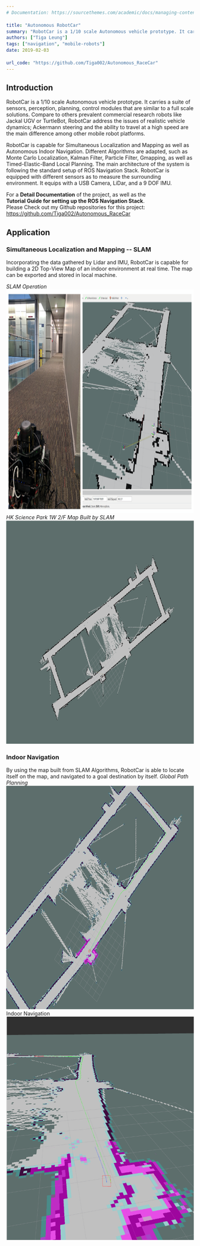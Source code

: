 ```yaml
---
# Documentation: https://sourcethemes.com/academic/docs/managing-content/

title: "Autonomous RobotCar"
summary: "RobotCar is a 1/10 scale Autonomous vehicle prototype. It carries a suite of sensors, perception, planning, control modules that are similar to a full scale solutions. Compare to others prevalent commercial research robots like Jackal UGV or TurtleBot, RobotCar address the issues of realistic vehicle dynamics; Ackermann steering and the ability to travel at a high speed are the main difference among other mobile robot platforms."
authors: ["Tiga Leung"]
tags: ["navigation", "mobile-robots"]
date: 2019-02-03

url_code: "https://github.com/Tiga002/Autonomous_RaceCar"
---
```

## Introduction
RobotCar is a 1/10 scale Autonomous vehicle prototype. It carries a suite of sensors, perception, planning, control modules that are similar to a full scale solutions. Compare to others prevalent commercial research robots like Jackal UGV or TurtleBot, RobotCar address the issues of realistic vehicle dynamics; Ackermann steering and the ability to travel at a high speed are the main difference among other mobile robot platforms.

RobotCar is capable for Simultaneous Localization and Mapping as well as Autonomous Indoor Navigation. Different Algorithms are adapted, such as Monte Carlo Localization, Kalman Filter, Particle Filter, Gmapping, as well as Timed-Elastic-Band Local Planning. The main architecture of the system is following the standard setup of ROS Navigation Stack.
RobotCar is equipped with different sensors as to measure the surrounding environment. It equips with a USB Camera, LiDar, and a 9 DOF IMU.

For a **Detail Documentation** of the project, as well as the <br>**Tutorial Guide for setting up the ROS Navigation Stack**.<br>
Please Check out my Github repositories for this project:
https://github.com/Tiga002/Autonomous_RaceCar

##
## Application

### Simultaneous Localization and Mapping -- SLAM
Incorporating the data gathered by Lidar and IMU, RobotCar is capable for building a 2D Top-View Map of an indoor environment at real time. The map can be exported and stored in local machine.

*SLAM Operation*
<img src="slam_1.png" height = "600" width="600"/>
*HK Science Park 1W 2/F Map Built by SLAM*
<img src="slam_2.png" height = "600" width="600"/>

### Indoor Navigation
By using the map built from SLAM Algorithms, RobotCar is able to locate itself on the map, and navigated to a goal destination by itself.
*Global Path Planning*
<img src="nav_1.png" height = "600" width="600"/>
Indoor Navigation
<img src="nav_2.png" height = "600" width="600"/>
